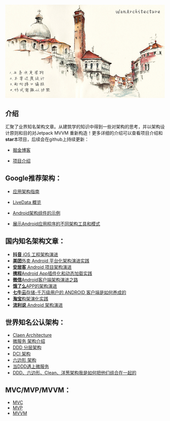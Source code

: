 <div align="center">
<img src="https://github.com/blindmonk/WanArchitecture/blob/main/WanArchitecture.png">
</div>

## 介绍

汇聚了业界知名架构文章。从建筑学的知识中得到一些对架构的思考，并以架构设计原则和目的对Jetpack MVVM 重新构造！更多详细的介绍可以查看项目介绍和**star**本项目，后续会在github上持续更新：
+ [掘金博客](https://juejin.cn/user/166781495818408/posts)

+ [项目介绍](https://juejin.cn/post/6960953981543645214)

## Google推荐架构：
+ [应用架构指南](https://developer.android.com/jetpack/guide?hl=zh-cn#common-principles)

+ [LiveData 概览](https://developer.android.com/jetpack/guide?hl=zh-cn#common-principles)
+ [Android架构组件的示例](https://github.com/android/architecture-components-samples)
+ [展示Android应用程序的不同架构工具和模式](https://github.com/android/architecture-samples)

## 国内知名架构文章：

+ [**抖音** iOS 工程架构演进](https://mp.weixin.qq.com/s/HHH5_IEbsR8iSmXSIdeutw)
+ [**美团**外卖 Android 平台化架构演进实践](https://www.infoq.cn/article/qkxm59unmg6skub2a00y)
+ [**安居客** Android 项目架构演进](https://zhuanlan.zhihu.com/p/25420181)
+ [**携程**Android App插件化和动态加载实践](http://www.infoq.com/cn/articles/ctrip-android-dynamic-loading)
+ [**微信**Android客户端架构演进之路](https://mp.weixin.qq.com/s?__biz=MzUxMzcxMzE5Ng==&mid=2247488524&idx=1&sn=2dd4587ed78b78edac36b618f18bc2ee&source=41#wechat_redirect) 
+ [**饿了么**APP的架构演进](https://mp.weixin.qq.com/s?__biz=MzUxMzcxMzE5Ng==&mid=2247488524&idx=1&sn=2dd4587ed78b78edac36b618f18bc2ee&source=41#wechat_redirect)
+ [**七牛云**存储-千万级用户的 ANDROID 客户端是如何养成的](http://blog.qiniu.com/archives/6017) 
+ [**淘宝**构架演化实践](http://www.infoq.com/cn/news/2014/12/taobao-app-evolution)
+ [**流利说** Android 架构演进](http://mp.weixin.qq.com/s?__biz=MzI0NjIzNDkwOA==&mid=2247483673&idx=1&sn=ba9cf498ab78646f1a9c9e711f65c360&scene=2&srcid=0527JyTxU6ucKtlLVyl7REaB&from=timeline&isappinstalled=0#wechat_redirect)

## 世界知名公认架构：

+ [Claen Architecture](https://github.com/android10/Android-CleanArchitecture)
+ [微服务 架构介绍](http://blog.daocloud.io/microservices-4/)
+ [DDD 分层架构](https://www.zhihu.com/question/25089273)
+ [DCI 架构](https://zhuanlan.zhihu.com/p/27654319)
+ [六边形 架构](https://juejin.cn/post/6844903569947099143)
+ [当DDD遇上微服务](https://cloud.tencent.com/developer/article/1054388)
+ [DDD、六边形、Clean、洋葱架构我是如何把他们组合在一起的](https://cloud.tencent.com/developer/article/1560061)


## MVC/MVP/MVVM：

+ [MVC](https://www.tutorialspoint.com/mvc_framework/mvc_framework_introduction.htm)
+ [MVP](https://segmentfault.com/a/1190000021158929)
+ [MVVM](https://developer.android.com/jetpack/guide?hl=zh-cn#common-principles)
